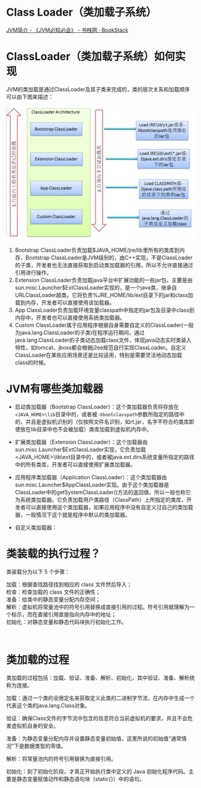 # Class Loader（类加载子系统）

[JVM简介 - 《JVM必知必会》 - 书栈网 · BookStack](https://www.bookstack.cn/read/chinageek-jvm/JVM_jian_jie.md)

# ClassLoader（类加载子系统）如何实现

JVM的类加载是通过ClassLoader及其子类来完成的，类的层次关系和加载顺序可以由下图来描述：

![image](assets/Untitled/image-20230217180454-lp8xydo.png)​

1. Bootstrap ClassLoader负责加载$JAVA_HOME/jre/lib里所有的类库到内存，Bootstrap ClassLoader是JVM级别的，由C++实现，不是ClassLoader的子类，开发者也无法直接获取到启动类加载器的引用，所以不允许直接通过引用进行操作。
2. Extension ClassLoader负责加载java平台中扩展功能的一些jar包，主要是由 sun.misc.Launcher$ExtClassLoader实现的，是一个java类，继承自URLClassLoader超类。它将负责%JRE_HOME/lib/ext目录下的jar和class加载到内存，开发者可以直接使用该加载器。
3. App ClassLoader负责加载环境变量classpath中指定的jar包及目录中class到内存中，开发者也可以直接使用系统类加载器。
4. Custom ClassLoader属于应用程序根据自身需要自定义的ClassLoader(一般为java.lang.ClassLoader的子类)在程序运行期间，通过java.lang.ClassLoader的子类动态加载class文件，体现java动态实时类装入特性，如tomcat、jboss都会根据j2ee规范自行实现ClassLoader。自定义ClassLoader在某些应用场景还是比较适用，特别是需要灵活地动态加载class的时候。

# JVM有哪些类加载器

* 启动类加载器（Bootstrap ClassLoader）：这个类加载器负责将存放在`<JAVA_HOME>\lib`​目录中的，或者被`-Xbootclasspath`​参数所指定的路径中的，并且是虚拟机识别的（仅按照文件名识别，如rt.jar，名字不符合的类库即使放在lib目录中也不会被加载）类库加载到虚拟机内存中。

* 扩展类加载器（Extension ClassLoader）：这个加载器由sun.misc.Launcher$ExtClassLoader实现，它负责加载<JAVA_HOME>\lib\ext目录中的，或者被java.ext.dirs系统变量所指定的路径中的所有类库，开发者可以直接使用扩展类加载器。

* 应用程序类加载器（Application ClassLoader）：这个类加载器由sun.misc.Launcher$AppClassLoader实现。由于这个类加载器是ClassLoader中的getSystemClassLoader()方法的返回值，所以一般也称它为系统类加载器。它负责加载用户类路径（ClassPath）上所指定的类库，开发者可以直接使用这个类加载器，如果应用程序中没有自定义过自己的类加载器，一般情况下这个就是程序中默认的类加载器。

* 自定义类加载器：

# 类装载的执行过程？

类装载分为以下 5 个步骤：

加载：根据查找路径找到相应的 class 文件然后导入；  
检查：检查加载的 class 文件的正确性；  
准备：给类中的静态变量分配内存空间；  
解析：虚拟机将常量池中的符号引用替换成直接引用的过程。符号引用就理解为一个标示，而在直接引用直接指向内存中的地址；  
初始化：对静态变量和静态代码块执行初始化工作。

‍

# 类加载的过程

类加载的过程包括：加载、验证、准备、解析、初始化，其中验证、准备、解析统称为连接。

加载：通过一个类的全限定名来获取定义此类的二进制字节流，在内存中生成一个代表这个类的java.lang.Class对象。

验证：确保Class文件的字节流中包含的信息符合当前虚拟机的要求，并且不会危害虚拟机自身的安全。

准备：为静态变量分配内存并设置静态变量初始值，这里所说的初始值“通常情况”下是数据类型的零值。

解析：将常量池内的符号引用替换为直接引用。

初始化：到了初始化阶段，才真正开始执行类中定义的 Java 初始化程序代码。主要是静态变量赋值动作和静态语句块（static{}）中的语句。